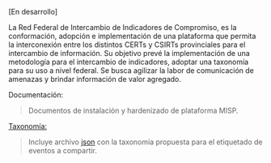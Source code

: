 

[En desarrollo]

La Red Federal de Intercambio de Indicadores de Compromiso, es la conformación, adopción e implementación de una plataforma que permita la interconexión entre los distintos CERTs y CSIRTs provinciales para el intercambio de información. 
Su objetivo prevé la implementación de una metodología para el intercambio de indicadores, adoptar una taxonomía para su uso a nivel federal.
Se busca agilizar la labor de comunicación de amenazas y brindar información de valor agregado. 

Documentación:  
> Documentos de instalación y hardenizado de plataforma MISP.  

[Taxonomía:](/Taxonomía)  
> Incluye archivo [json](/Taxonomía/CERT-AR-Taxonomía.json) con la taxonomía propuesta para el etiquetado de eventos a compartir.  

